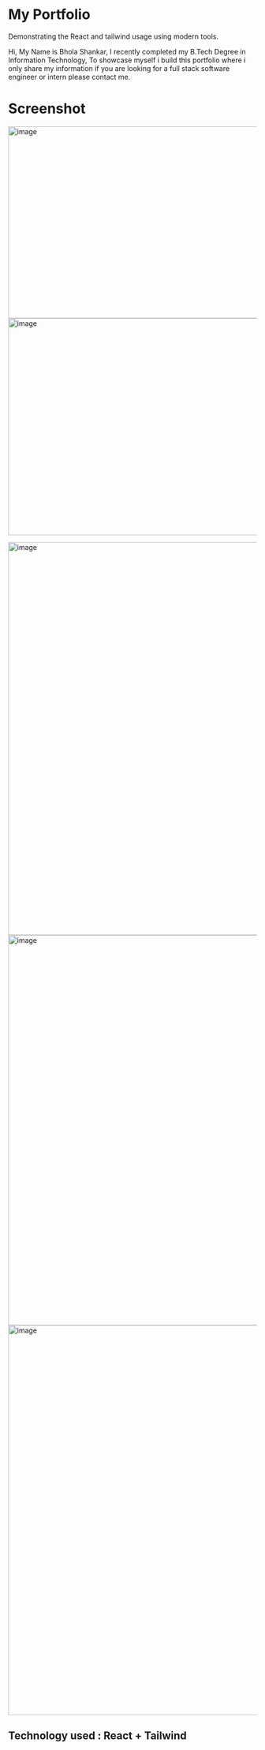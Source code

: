 # My Portfolio

Demonstrating the React and tailwind usage using modern tools.

Hi, My Name is Bhola Shankar, I recently completed my B.Tech Degree in Information Technology, To showcase myself i build this portfolio where i only share my information if you are looking for a full stack software engineer or intern please contact me.

# Screenshot

<img width="616" height="389" alt="image" src="https://github.com/user-attachments/assets/f16b20e9-ee92-474a-9d96-77e1d4f6b0b3" />
<img width="613" height="440" alt="image" src="https://github.com/user-attachments/assets/45835c7b-10d5-4941-9685-b8904a5dd961" />

<img width="522" height="797" alt="image" src="https://github.com/user-attachments/assets/93d6f98a-5119-453f-902d-ebc75228248d" /><img width="526" height="791" alt="image" src="https://github.com/user-attachments/assets/87922683-e561-4793-a4a9-8a5e6307fd62" />
<img width="524" height="791" alt="image" src="https://github.com/user-attachments/assets/387ce87b-eb51-454c-b544-c844c8689fe4" />


## Technology used : React + Tailwind
